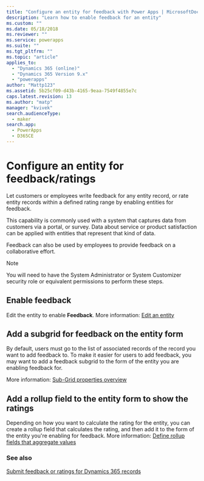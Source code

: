 ```yaml
---
title: "Configure an entity for feedback with Power Apps | MicrosoftDocs"
description: "Learn how to enable feedback for an entity"
ms.custom: ""
ms.date: 05/18/2018
ms.reviewer: ""
ms.service: powerapps
ms.suite: ""
ms.tgt_pltfrm: ""
ms.topic: "article"
applies_to: 
  - "Dynamics 365 (online)"
  - "Dynamics 365 Version 9.x"
  - "powerapps"
author: "Mattp123"
ms.assetid: 5b25cf09-d43b-4165-9eaa-7549f4855e7c
caps.latest.revision: 13
ms.author: "matp"
manager: "kvivek"
search.audienceType: 
  - maker
search.app: 
  - PowerApps
  - D365CE
---
```

# Configure an entity for feedback/ratings

Let customers or employees write feedback for any entity record, or rate entity records within a defined rating range by enabling entities for feedback.  

This capability is commonly used with a system that captures data from customers via a portal, or survey. Data about service or product satisfaction can be applied with entities that represent that kind of data.

Feedback can also be used by employees to provide feedback on a collaborative effort.

> [!NOTE]
> You will need to have the System Administrator or System Customizer security role or equivalent permissions to perform these steps.
  
## Enable feedback  
  
Edit the entity to enable **Feedback**. More information: [Edit an entity](edit-entities.md)
  
## Add a subgrid for feedback on the entity form  

By default, users must go to the list of associated records of the record you want to add feedback to. To make it easier for users to add feedback, you may want to add a feedback subgrid to the form of the entity you are enabling feedback for.  

<!-- This is the closest I could find to a topic about adding an subgrid to a form. -->
More information:  [Sub-Grid properties overview](../model-driven-apps/sub-grid-properties-legacy.md)

## Add a rollup field  to the entity form to show the ratings  

Depending on how you want to calculate the rating for the entity, you can create a rollup field that calculates the rating, and then add it to the form of the entity you're enabling for feedback. More information: [Define rollup fields that aggregate values](define-rollup-fields.md)
  
### See also  
 [Submit feedback or ratings for Dynamics 365 records](/dynamics365/customer-engagement/basics/submit-feedback-ratings)
